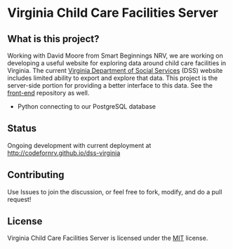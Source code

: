 # Virginia Child Care Facilities Server

What is this project?
------
Working with David Moore from Smart Beginnings NRV, we are working on developing a useful website for exploring data around child care facilities in Virginia. The current [Virginia Department of Social Services](https://www.dss.virginia.gov/facility/search/cc.cgi) (DSS) website includes limited ability to export and explore that data. This project is the server-side portion for providing a better interface to this data. See the [front-end](https://github.com/CodeforNRV/dss-virginia) repository as well.
* Python connecting to our PostgreSQL database

Status
------
Ongoing development with current deployment at http://codefornrv.github.io/dss-virginia

Contributing
------
Use Issues to join the discussion, or feel free to fork, modify, and do a pull request!

License
------
Virginia Child Care Facilities Server is licensed under the [MIT](LICENSE) license. 
